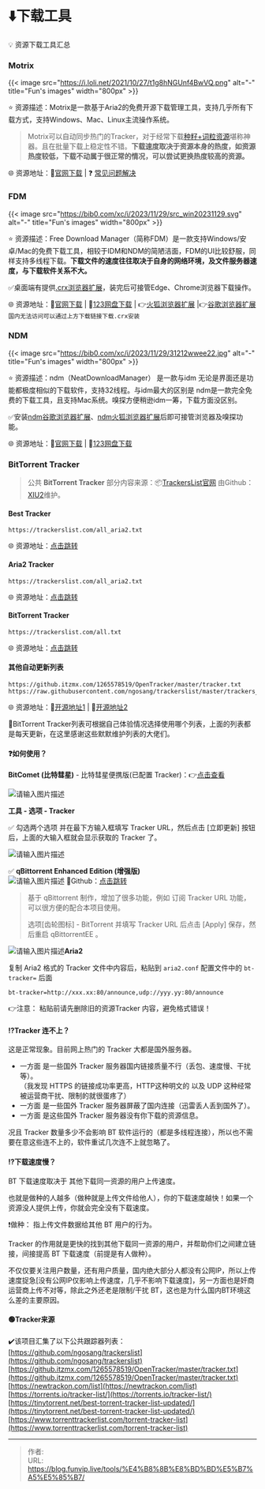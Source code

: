 # ⬇️下载工具


💡 资源下载工具汇总

<!--more-->

### Motrix

{{< image src="https://i.loli.net/2021/10/27/t1g8hNGUnf4BwVQ.png" alt="-" title="Fun's images" width="800px" >}}  

⭐️  资源描述：Motrix是一款基于Aria2的免费开源下载管理工具，支持几乎所有下载方式，支持Windows、Mac、Linux主流操作系统。

> Motrix可以自动同步热门的Tracker，对于经常下载[种籽+词粒资源](/posts/搜索引擎/)堪称神器。且在批量下载上稳定性不错。**下载速度取决于资源本身的热度，如资源热度较低，下载不动属于很正常的情况，可以尝试更换热度较高的资源。**

🌐 资源地址：🔽[官网下载](https://motrix.app/zh-CN/download) | ❓ [常见问题解决](https://www.yuque.com/moapp/help/issues)

### FDM

{{< image src="https://bib0.com/xc/i/2023/11/29/src_win20231129.svg" alt="-" title="Fun's images" width="800px" >}}  

⭐️  资源描述：Free Download Manager（简称FDM）是一款支持Windows/安卓/Mac的免费下载工具，相较于IDM和NDM的简陋洁面，FDM的UI比较舒服，同样支持多线程下载。**下载文件的速度往往取决于自身的网络环境，及文件服务器速度，与下载软件关系不大。**

✅桌面端有提供[.crx浏览器扩展](/tools/浏览器工具/)，装完后可接管Edge、Chrome浏览器下载操作。

🌐 资源地址：🔽[官网下载](https://www.freedownloadmanager.org/) | 🔽[123网盘下载](https://www.123pan.com/s/V65A-OXlLd.html) | 👉[火狐浏览器扩展](https://addons.mozilla.org/firefox/addon/free-download-manager-addon/) |👉[谷歌浏览器扩展](https://chrome.google.com/webstore/detail/free-download-manager-chr/ahmpjcflkgiildlgicmcieglgoilbfdp/)`国内无法访问可以通过上方下载链接下载.crx安装`

### NDM

{{< image src="https://bib0.com/xc/i/2023/11/29/31212wwee22.jpg" alt="-" title="Fun's images" width="800px" >}}  

⭐️  资源描述：ndm（NeatDownloadManager） 是一款与idm 无论是界面还是功能都极度相似的下载软件，支持32线程。与idm最大的区别是 ndm是一款完全免费的下载工具，且支持Mac系统。嗅探方便稍逊idm一筹，下载方面没区别。

✅安装[ndm谷歌浏览器扩展](https://chrome.crxsoso.com/webstore/detail/cpcifbdmkopohnnofedkjghjiclmhdah)、[ndm火狐浏览器扩展](https://addons.mozilla.org/en-US/firefox/addon/neatdownloadmanager-extension/)后即可接管浏览器及嗅探功能。

🌐 资源地址：🔽[官网下载](https://www.neatdownloadmanager.com/) | 🔽[123网盘下载](https://www.123pan.com/s/V65A-DXlLd.html)

### BitTorrent Tracker

> 公共 **BitTorrent Tracker** 部分内容来源：📦️[TrackersList官网](https://trackerslist.com/#/zh) 由Github：[XIU2](https://github.com/XIU2/)维护。

#### Best Tracker

```
https://trackerslist.com/all_aria2.txt
```

🌐 资源地址：[点击跳转](https://trackerslist.com/all_aria2.txt)

#### Aria2 Tracker

```auto
https://trackerslist.com/all_aria2.txt
```

🌐 资源地址：[点击跳转](https://trackerslist.com/all_aria2.txt)

#### BitTorrent Tracker

```auto
https://trackerslist.com/all.txt
```

🌐 资源地址：[点击跳转](https://trackerslist.com/all.txt)

#### 其他自动更新列表

```
https://github.itzmx.com/1265578519/OpenTracker/master/tracker.txt
https://raw.githubusercontent.com/ngosang/trackerslist/master/trackers_all.txt
```

🌐 资源地址：🧩[开源地址1](http://github.itzmx.com/1265578519/OpenTracker/master/tracker.txt)  | 🧩[开源地址2](https://raw.githubusercontent.com/ngosang/trackerslist/master/trackers_all.txt)

🎁BitTorrent Tracker列表可根据自己体验情况选择使用哪个列表，上面的列表都是每天更新，在这里感谢这些默默维护列表的大佬们。

#### ❓如何使用？

**BitComet (比特彗星)** - 比特彗星便携版(已配置 Tracker)：👉[点击查看](https://lanzoup.com/b073c7g4f)

![请输入图片描述](https://i2.wp.com/tvax4.sinaimg.cn/large/6f8a2832gy1ga5tp502d8j20tl0bfwer.jpg "请输入图片描述")

**工具 - 选项 - Tracker**

✅ 勾选两个选项 并在最下方输入框填写 Tracker URL，然后点击 \[立即更新\] 按钮后，上面的大输入框就会显示获取的 Tracker 了。

![请输入图片描述](https://i2.wp.com/tvax4.sinaimg.cn/large/6f8a2832gy1ga5tpdj0kvj20n00jkt9a.jpg "请输入图片描述")

✅ **qBittorrent Enhanced Edition (增强版)**  
![请输入图片描述](https://i2.wp.com/tvax4.sinaimg.cn/large/6f8a2832gy1ga5tpliv3nj20qi05zjrb.jpg "请输入图片描述")  🧩Github：[点击跳转](https://github.com/c0re100/qBittorrent-Enhanced-Edition)

> 基于 qBittorrent 制作，增加了很多功能，例如 订阅 Tracker URL 功能，可以很方便的配合本项目使用。
>
> 选项\[齿轮图标\] - BitTorrent 并填写 Tracker URL 后点击 \[Apply\] 保存，然后重启 qBittorrentEE 。

![请输入图片描述](https://i2.wp.com/tvax4.sinaimg.cn/large/6f8a2832gy1ga5tpqk0bij20q80lp0t5.jpg "请输入图片描述")**Aria2**

复制 Aria2 格式的 Tracker 文件中内容后，粘贴到 `aria2.conf` 配置文件中的 `bt-tracker=` 后面

```auto
bt-tracker=http://xxx.xx:80/announce,udp://yyy.yy:80/announce
```

👉注意： 粘贴前请先删除旧的资源Tracker 内容，避免格式错误！

#### ⁉️Tracker 连不上？

这是正常现象。目前网上热门的 Tracker 大都是国外服务器。

+   一方面 是一些国外 Tracker 服务器国内链接质量不行（丢包、速度慢、干扰等）。  
    （我发现 HTTPS 的链接成功率更高，HTTP这种明文的 以及 UDP 这种经常被运营商干扰、限制的就很蛋疼了）
+   一方面 是一些国外 Tracker 服务器屏蔽了国内连接（迅雷丢人丢到国外了）。
+   一方面 是这些国外 Tracker 服务器没有你下载的资源信息。

况且 Tracker 数量多少不会影响 BT 软件运行的（都是多线程连接），所以也不需要在意这些连不上的，软件重试几次连不上就忽略了。

#### ⁉️下载速度慢？

BT 下载速度取决于 其他下载同一资源的用户上传速度。

也就是做种的人越多（做种就是上传文件给他人），你的下载速度越快！如果一个资源没人提供上传，你就会完全没有下载速度。

❗做种： 指上传文件数据给其他 BT 用户的行为。

Tracker 的作用就是更快的找到其他下载同一资源的用户，并帮助你们之间建立链接，间接提高 BT 下载速度（前提是有人做种）。

不仅仅要关注用户数量，还有用户质量，国内绝大部分人都没有公网IP，所以上传速度捉急\[没有公网IP仅影响上传速度，几乎不影响下载速度\]，另一方面也是奸商运营商上传不对等，除此之外还老是限制/干扰 BT，这也是为什么国内BT环境这么差的主要原因。

#### 🟢Tracker来源

✔️该项目汇集了以下公共跟踪器列表：  
[https://github.com/ngosang/trackerslist](https://github.com/ngosang/trackerslist)  
[https://github.itzmx.com/1265578519/OpenTracker/master/tracker.txt](https://github.itzmx.com/1265578519/OpenTracker/master/tracker.txt)  
[https://newtrackon.com/list](https://newtrackon.com/list)  
[https://torrents.io/tracker-list/](https://torrents.io/tracker-list/)  
[https://tinytorrent.net/best-torrent-tracker-list-updated/](https://tinytorrent.net/best-torrent-tracker-list-updated/)  
[https://www.torrenttrackerlist.com/torrent-tracker-list](https://www.torrenttrackerlist.com/torrent-tracker-list) 


---

> 作者:   
> URL: https://blog.funvip.live/tools/%E4%B8%8B%E8%BD%BD%E5%B7%A5%E5%85%B7/  

